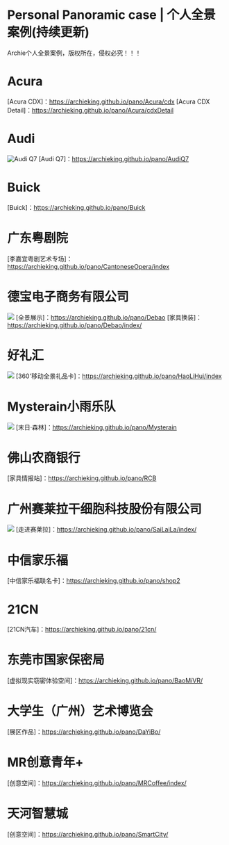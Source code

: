 # Personal Panoramic case | 个人全景案例(持续更新)
Archie个人全景案例，版权所在，侵权必究！！！

# Acura
[Acura CDX]：https://archieking.github.io/pano/Acura/cdx
[Acura CDX Detail]：https://archieking.github.io/pano/Acura/cdxDetail

# Audi
![Audi Q7](https://archieking.github.io/src/pics/AudiQ7.jpg)
[Audi Q7]：https://archieking.github.io/pano/AudiQ7

# Buick
[Buick]：https://archieking.github.io/pano/Buick

# 广东粤剧院
[李嘉宜粤剧艺术专场]：https://archieking.github.io/pano/CantoneseOpera/index

# 德宝电子商务有限公司
![](https://archieking.github.io/src/pics/Debao.jpg)
[全景展示]：https://archieking.github.io/pano/Debao
[家具换装]：https://archieking.github.io/pano/Debao/index/

# 好礼汇
![](https://archieking.github.io/src/pics/HaoLiHui.jpg)
[360'移动全景礼品卡]：https://archieking.github.io/pano/HaoLiHui/index

# Mysterain小雨乐队
![](https://archieking.github.io/src/pics/Mysterain.jpg)
[末日·森林]：https://archieking.github.io/pano/Mysterain

# 佛山农商银行
[家具情报站]：https://archieking.github.io/pano/RCB

# 广州赛莱拉干细胞科技股份有限公司
![](https://archieking.github.io/src/pics/SaiLaiLa.jpg)
[走进赛莱拉]：https://archieking.github.io/pano/SaiLaiLa/index/

# 中信家乐福
[中信家乐福联名卡]：https://archieking.github.io/pano/shop2

# 21CN
[21CN汽车]：https://archieking.github.io/pano/21cn/

# 东莞市国家保密局
[虚拟现实窃密体验空间]：https://archieking.github.io/pano/BaoMiVR/

# 大学生（广州）艺术博览会
[展区作品]：https://archieking.github.io/pano/DaYiBo/

# MR创意青年+
[创意空间]：https://archieking.github.io/pano/MRCoffee/index/

# 天河智慧城
[创意空间]：https://archieking.github.io/pano/SmartCity/
